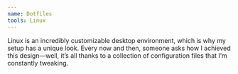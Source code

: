 ```yaml
---
name: Dotfiles
tools: Linux
---
```

Linux is an incredibly customizable desktop environment, which is why my setup has a unique look. Every now and then, someone asks how I achieved this design—well, it’s all thanks to a collection of configuration files that I’m constantly tweaking.
